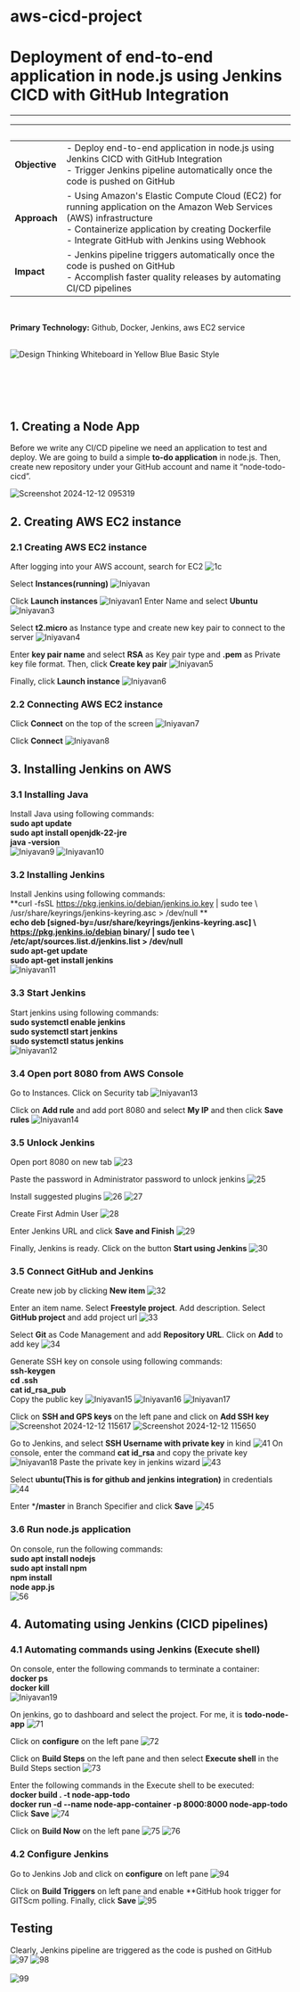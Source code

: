 # aws-cicd-project
# Deployment of end-to-end application in node.js using Jenkins CICD with GitHub Integration

---

| &nbsp; | &nbsp; |
| --- | ----------- |
| **Objective** | - Deploy end-to-end application in node.js using Jenkins CICD with GitHub Integration <br>- Trigger Jenkins pipeline automatically once the code is pushed on GitHub |
| **Approach** | - Using Amazon's Elastic Compute Cloud (EC2) for running application on the Amazon Web Services (AWS) infrastructure <br>- Containerize application by creating Dockerfile<br>- Integrate GitHub with Jenkins using Webhook |
| **Impact** | - Jenkins pipeline triggers automatically once the code is pushed on GitHub</br>- Accomplish faster quality releases by automating CI/CD pipelines |
<br>

**Primary Technology:** Github, Docker, Jenkins, aws EC2 service
<br><br>

![Design Thinking Whiteboard in Yellow Blue Basic Style](https://user-images.githubusercontent.com/102405945/211872655-4ed92a9f-bf03-41bc-ac92-043594863cd8.png)


<br><br>
---

## 1. Creating a Node App
Before we write any CI/CD pipeline we need an application to test and deploy. We are going to build a simple **to-do application** in node.js. Then, create new repository under your GitHub account and name it “node-todo-cicd”.

![Screenshot 2024-12-12 095319](https://github.com/user-attachments/assets/9e3204d5-90cb-4644-9832-9ae86c6de0b6)


## 2. Creating AWS EC2 instance

### 2.1 Creating AWS EC2 instance
After logging into your AWS account, search for EC2
![1c](https://github.com/user-attachments/assets/40b4c88d-5bd7-45d5-93f3-ec48c7f2c4c5)

Select **Instances(running)**
![Iniyavan](https://github.com/user-attachments/assets/646840ed-b163-4d8e-b437-ddbd5a329c3a)

Click **Launch instances**
![Iniyavan1](https://github.com/user-attachments/assets/fee7a20e-0e96-4579-8425-fbdf3dc7d05c)
Enter Name and select **Ubuntu**
![Iniyavan3](https://github.com/user-attachments/assets/097b9b68-5308-4f3f-9d09-12be4c5b61d1)

Select **t2.micro** as Instance type and create new key pair to connect to the server
![Iniyavan4](https://github.com/user-attachments/assets/3bff7792-fc72-4ee5-8b14-24adb2adb0a7)


Enter **key pair name** and select **RSA** as Key pair type and **.pem** as Private key file format. Then, click **Create key pair**
![Iniyavan5](https://github.com/user-attachments/assets/af3cd032-1429-4c92-8e0f-7cf5dc7ab1eb)


Finally, click **Launch instance**
![Iniyavan6](https://github.com/user-attachments/assets/a7ef0534-d77e-41cb-b21e-941cf03391eb)




### 2.2 Connecting AWS EC2 instance
Click **Connect** on the top of the screen
![Iniyavan7](https://github.com/user-attachments/assets/76254530-f4cf-415f-8f50-f7a56c777c5d)

Click **Connect**
![Iniyavan8](https://github.com/user-attachments/assets/2f018ef3-8f14-4ef1-91f7-924e6d0ec2d8)


## 3. Installing Jenkins on AWS

### 3.1 Installing Java
Install Java using following commands: <br>
**sudo apt update**<br>
**sudo apt install openjdk-22-jre**<br>
**java -version**<br>
![Iniyavan9](https://github.com/user-attachments/assets/98596647-a058-4c73-bc3b-4c2c3d0097ae)
![Iniyavan10](https://github.com/user-attachments/assets/444bbf77-ce4c-476a-a316-f764c489ffab)

### 3.2 Installing Jenkins
Install Jenkins using following commands: <br>
**curl -fsSL https://pkg.jenkins.io/debian/jenkins.io.key | sudo tee \   /usr/share/keyrings/jenkins-keyring.asc > /dev/null **<br>
**echo deb [signed-by=/usr/share/keyrings/jenkins-keyring.asc] \   https://pkg.jenkins.io/debian binary/ | sudo tee \   /etc/apt/sources.list.d/jenkins.list > /dev/null**<br>
**sudo apt-get update**<br>
**sudo apt-get install jenkins**<br>
![Iniyavan11](https://github.com/user-attachments/assets/0d8e1504-19c5-45de-af1c-e2ac488ed9d1)


### 3.3 Start Jenkins
Start jenkins using following commands: <br>
**sudo systemctl enable jenkins**<br>
**sudo systemctl start jenkins**<br>
**sudo systemctl status jenkins**<br>
![Iniyavan12](https://github.com/user-attachments/assets/58c210bd-e29d-434c-a63a-2576d338e9b0)


### 3.4 Open port 8080 from AWS Console
Go to Instances. Click on Security tab
![Iniyavan13](https://github.com/user-attachments/assets/a39ba153-953a-4ae0-96a2-640182a0dd25)

Click on **Add rule** and add port 8080 and select **My IP** and then click **Save rules**
![Iniyavan14](https://github.com/user-attachments/assets/67f5f007-8678-4cd3-ac60-a62e7f7861b0)

### 3.5 Unlock Jenkins
Open port 8080 on new tab
![23](https://user-images.githubusercontent.com/102405945/211763309-270c2fe1-db98-43c6-9b39-032affcf4e38.png)



Paste the password in Administrator password to unlock jenkins
![25](https://user-images.githubusercontent.com/102405945/211763367-b2d215be-ea2b-4a45-bb20-2ec3acef41fe.png)

Install suggested plugins
![26](https://user-images.githubusercontent.com/102405945/211763394-0ea3d5af-8c15-466d-8be2-99487cc1d873.png)
![27](https://user-images.githubusercontent.com/102405945/211763441-25d3a088-6119-43b0-a04e-cde33cfaca52.png)

Create First Admin User
![28](https://user-images.githubusercontent.com/102405945/211763485-8449f84f-313a-4478-ab81-bebdf36a808f.png)

Enter Jenkins URL and click **Save and Finish**
![29](https://user-images.githubusercontent.com/102405945/211763529-e7ac31bd-38b6-45ef-ab43-118ff9b93fa3.png)

Finally, Jenkins is ready. Click on the button **Start using Jenkins**
![30](https://user-images.githubusercontent.com/102405945/211763586-17fdc134-9757-4b82-ad67-5eb57fc4ab9c.png)


### 3.5 Connect GitHub and Jenkins
Create new job by clicking **New item**
![32](https://user-images.githubusercontent.com/102405945/211767102-7ba3199c-a108-4a4f-8ebc-4ba25ef1af38.png)

Enter an item name. Select **Freestyle project**. Add description. Select **GitHub project** and add project url
![33](https://user-images.githubusercontent.com/102405945/211767157-ac02438b-86a8-4f66-8056-87be60df0588.png)

Select **Git** as Code Management and add **Repository URL**. Click on **Add** to add key
![34](https://user-images.githubusercontent.com/102405945/211767199-de9358d1-b081-4f8e-9da8-bead2ff93db3.png)

Generate SSH key on console using following commands: <br>
**ssh-keygen** <br>
**cd .ssh** <br>
**cat id_rsa_pub** <br>
Copy the public key
![Iniyavan15](https://github.com/user-attachments/assets/16a0f750-3779-4063-be6d-1277689b4241)
![Iniyavan16](https://github.com/user-attachments/assets/98b532ae-afd2-4957-aeb5-73f99a6add09)
![Iniyavan17](https://github.com/user-attachments/assets/9b522504-fb2f-4bea-ba7e-e8348e25ab45)


Click on **SSH and GPS keys** on the left pane and click on **Add SSH key**
![Screenshot 2024-12-12 115617](https://github.com/user-attachments/assets/714289ed-38d2-4def-a18b-0829254736d3)
![Screenshot 2024-12-12 115650](https://github.com/user-attachments/assets/44d1326f-76d1-41a7-97a1-f8f291ff6801)

Go to Jenkins, and select **SSH Username with private key** in kind
![41](https://user-images.githubusercontent.com/102405945/211767451-530ca1d9-1ea2-49c9-9637-c82a6a415357.png)
On console, enter the command **cat id_rsa** and copy the private key
![Iniyavan18](https://github.com/user-attachments/assets/c9900b82-356f-4409-97d9-718e286666a7)
Paste the private key in jenkins wizard
![43](https://user-images.githubusercontent.com/102405945/211767525-854c8421-a07e-4c04-b235-45be202d1247.png)

Select **ubuntu(This is for github and jenkins integration)** in credentials
![44](https://user-images.githubusercontent.com/102405945/211767548-5aac0cd6-ca4a-46e6-9d46-b7fd71f23dad.png)

Enter ***/master** in Branch Specifier and click **Save**
![45](https://user-images.githubusercontent.com/102405945/211767592-a9aaf324-878b-4716-a2f6-0de181d67b78.png)


### 3.6 Run node.js application
On console, run the following commands: <br>
**sudo apt install nodejs** <br>
**sudo apt install npm** <br>
**npm install** <br>
**node app.js** <br>
![56](https://user-images.githubusercontent.com/102405945/211807470-1bd37f3f-1e7e-4234-aa6a-f3b24fce6fd2.png)






## 4. Automating using Jenkins (CICD pipelines)

### 4.1 Automating commands using Jenkins (Execute shell)
On console, enter the following commands to terminate a container: <br>
**docker ps** <br>
**docker kill <containerid>** <br>
![Iniyavan19](https://github.com/user-attachments/assets/ea3e6fc7-647c-4652-81d8-9f3f07b320b2)



On jenkins, go to dashboard and select the project. For me, it is **todo-node-app**
![71](https://user-images.githubusercontent.com/102405945/211852522-4ade2baa-db4c-4157-9e9c-cfafce28f905.png)

Click on **configure** on the left pane
![72](https://user-images.githubusercontent.com/102405945/211852679-b8e4945c-6b11-49bf-8940-08ea5790c524.png)

Click on **Build Steps** on the left pane and then select **Execute shell** in the Build Steps section
![73](https://user-images.githubusercontent.com/102405945/211852724-4f2d183b-7b4d-4f2e-a6a0-2a5b24f0bfe2.png)

Enter the following commands in the Execute shell to be executed: <br>
**docker build . -t node-app-todo** <br>
**docker run -d --name node-app-container -p 8000:8000 node-app-todo** <br>
Click **Save**
![74](https://user-images.githubusercontent.com/102405945/211852763-e95b9072-7510-4253-8c0b-8df43c5228c3.png)

Click on **Build Now** on the left pane
![75](https://user-images.githubusercontent.com/102405945/211852806-f72ff44c-e13a-47b9-b666-78492c92bc28.png)
![76](https://user-images.githubusercontent.com/102405945/211852837-9de83468-01ec-40b6-859f-43f9585e94f6.png)








### 4.2 Configure Jenkins
Go to Jenkins Job and click on **configure** on left pane
![94](https://user-images.githubusercontent.com/102405945/211859591-c28c92b5-4f6b-4c07-9798-4fa96172f7e6.png)

Click on **Build Triggers** on left pane and enable **GitHub hook trigger for GITScm polling. Finally, click **Save**
![95](https://user-images.githubusercontent.com/102405945/211859617-d48b1e56-8bb8-4b29-9c69-597ca9d9b397.png)

## Testing


Clearly, Jenkins pipeline are triggered as the code is pushed on GitHub
![97](https://user-images.githubusercontent.com/102405945/211859669-6eb83c45-2a41-4e63-9c51-db3e8fcabeb7.png)
![98](https://user-images.githubusercontent.com/102405945/211859697-c65ae885-146c-4e9b-86fa-4d52b570837e.png)
<br> <br>
![99](https://user-images.githubusercontent.com/102405945/211859754-cbbf68de-503f-4d5c-b1b7-c543218e07e7.png)




